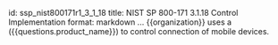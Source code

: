 id: ssp_nist800171r1_3_1_18
title: NIST SP 800-171 3.1.18 Control Implementation
format: markdown
...
{{organization}} uses a ({{questions.product_name}}) to control connection of mobile devices.

